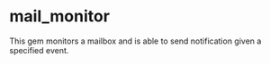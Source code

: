 # mail_monitor

This gem monitors a mailbox and is able to send notification 
given a specified event.

